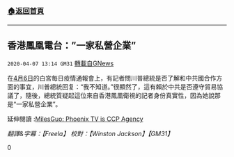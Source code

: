 ###  [:house:返回首頁](https://github.com/ourhimalayas/txt)
---

## 香港鳳凰電台：&#8221;一家私營企業&#8221;
`2020-04-07 13:14 GM31` [轉載自GNews](https://gnews.org/zh-hant/165015/)

在[4月6日](https://www.youtube.com/watch?v=Xosr3hpAfF8)的白宮每日疫情通報會上，有記者問川普總統是否了解和中共國合作方面的事宜，川普總統回复：“我不知道。”很顯然了，這有賴於中共是否遵守貿易協議了，隨後，總統質疑起這位來自香港鳳凰衛視的記者身份真實性，因為她說那是“一家私營企業”。

延伸閱讀 :[MilesGuo: Phoenix TV is CCP Agency](https://gnews.org/165005/)

*翻譯&字幕：【Freela】 校對：【Winston Jackson】【GM31】*

0
